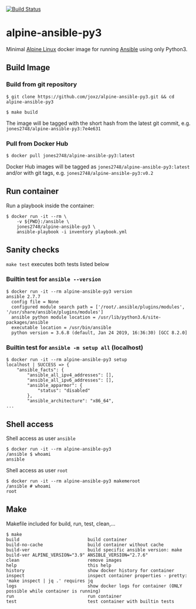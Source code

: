 [![Build Status](https://travis-ci.org/joxz/alpine-ansible-py3.svg?branch=master)](https://travis-ci.org/joxz/alpine-ansible-py3)

# alpine-ansible-py3

Minimal [Alpine Linux](https://alpinelinux.org/) docker image for running [Ansible](https://www.ansible.com/) using only Python3.

## Build Image

### Build from git repository

```
$ git clone https://github.com/joxz/alpine-ansible-py3.git && cd alpine-ansible-py3

$ make build
```

The image will be tagged with the short hash from the latest git commit, e.g. `jones2748/alpine-ansible-py3:7e4e631`

### Pull from Docker Hub

```
$ docker pull jones2748/alpine-ansible-py3:latest
```

Docker Hub images will be tagged as `jones2748/alpine-ansible-py3:latest` and/or with git tags, e.g. `jones2748/alpine-ansible-py3:v0.2`

## Run container

Run a playbook inside the container:

```
$ docker run -it --rm \
    -v ${PWD}:/ansible \
    jones2748/alpine-ansible-py3 \
    ansible-playbook -i inventory playbook.yml
```

## Sanity checks

`make test` executes both tests listed below

### Builtin test for `ansible --version`

```
$ docker run -it --rm alpine-ansible-py3 version
ansible 2.7.7
  config file = None
  configured module search path = ['/root/.ansible/plugins/modules', '/usr/share/ansible/plugins/modules']
  ansible python module location = /usr/lib/python3.6/site-packages/ansible
  executable location = /usr/bin/ansible
  python version = 3.6.8 (default, Jan 24 2019, 16:36:30) [GCC 8.2.0]
```

### Builtin test for `ansible -m setup all` (localhost)

```
$ docker run -it --rm alpine-ansible-py3 setup
localhost | SUCCESS => {
    "ansible_facts": {
        "ansible_all_ipv4_addresses": [],
        "ansible_all_ipv6_addresses": [],
        "ansible_apparmor": {
            "status": "disabled"
        },
        "ansible_architecture": "x86_64",
...
```

## Shell access

Shell access as user `ansible`

```
$ docker run -it --rm alpine-ansible-py3
/ansible $ whoami
ansible
```

Shell access as user `root`

```
$ docker run -it --rm alpine-ansible-py3 makemeroot
/ansible # whoami
root
```

## Make

Makefile included for build, run, test, clean,...

```
$ make
build                          build container
build-no-cache                 build container without cache
build-ver                      build specific ansible version: make build-ver ALPINE_VERSION="3.9" ANSIBLE_VERSION="2.7.6"
clean                          remove images
help                           this help
history                        show docker history for container
inspect                        inspect container properties - pretty: 'make inspect | jq .' requires jq
logs                           show docker logs for container (ONLY possible while container is running)
run                            run container
test                           test container with builtin tests
```